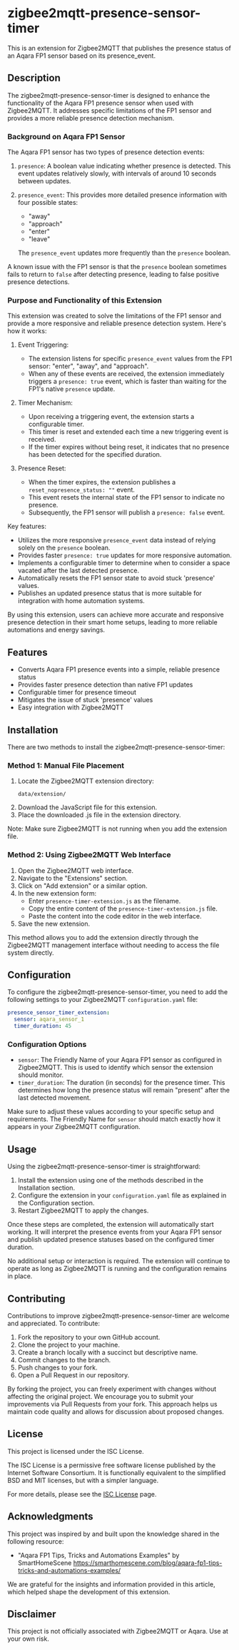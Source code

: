 # zigbee2mqtt-presence-sensor-timer

This is an extension for Zigbee2MQTT that publishes the presence status of an Aqara FP1 sensor based on its presence_event.

## Description

The zigbee2mqtt-presence-sensor-timer is designed to enhance the functionality of the Aqara FP1 presence sensor when used with Zigbee2MQTT. It addresses specific limitations of the FP1 sensor and provides a more reliable presence detection mechanism.

### Background on Aqara FP1 Sensor

The Aqara FP1 sensor has two types of presence detection events:

1. `presence`: A boolean value indicating whether presence is detected. This event updates relatively slowly, with intervals of around 10 seconds between updates.

2. `presence_event`: This provides more detailed presence information with four possible states:

   - "away"
   - "approach"
   - "enter"
   - "leave"

   The `presence_event` updates more frequently than the `presence` boolean.

A known issue with the FP1 sensor is that the `presence` boolean sometimes fails to return to `false` after detecting presence, leading to false positive presence detections.

### Purpose and Functionality of this Extension

This extension was created to solve the limitations of the FP1 sensor and provide a more responsive and reliable presence detection system. Here's how it works:

1. Event Triggering:

   - The extension listens for specific `presence_event` values from the FP1 sensor: "enter", "away", and "approach".
   - When any of these events are received, the extension immediately triggers a `presence: true` event, which is faster than waiting for the FP1's native `presence` update.

2. Timer Mechanism:

   - Upon receiving a triggering event, the extension starts a configurable timer.
   - This timer is reset and extended each time a new triggering event is received.
   - If the timer expires without being reset, it indicates that no presence has been detected for the specified duration.

3. Presence Reset:
   - When the timer expires, the extension publishes a `reset_nopresence_status: ""` event.
   - This event resets the internal state of the FP1 sensor to indicate no presence.
   - Subsequently, the FP1 sensor will publish a `presence: false` event.

Key features:

- Utilizes the more responsive `presence_event` data instead of relying solely on the `presence` boolean.
- Provides faster `presence: true` updates for more responsive automation.
- Implements a configurable timer to determine when to consider a space vacated after the last detected presence.
- Automatically resets the FP1 sensor state to avoid stuck 'presence' values.
- Publishes an updated presence status that is more suitable for integration with home automation systems.

By using this extension, users can achieve more accurate and responsive presence detection in their smart home setups, leading to more reliable automations and energy savings.

## Features

- Converts Aqara FP1 presence events into a simple, reliable presence status
- Provides faster presence detection than native FP1 updates
- Configurable timer for presence timeout
- Mitigates the issue of stuck 'presence' values
- Easy integration with Zigbee2MQTT

## Installation

There are two methods to install the zigbee2mqtt-presence-sensor-timer:

### Method 1: Manual File Placement

1. Locate the Zigbee2MQTT extension directory:
   ```
   data/extension/
   ```
2. Download the JavaScript file for this extension.
3. Place the downloaded .js file in the extension directory.

Note: Make sure Zigbee2MQTT is not running when you add the extension file.

### Method 2: Using Zigbee2MQTT Web Interface

1. Open the Zigbee2MQTT web interface.
2. Navigate to the "Extensions" section.
3. Click on "Add extension" or a similar option.
4. In the new extension form:
   - Enter `presence-timer-extension.js` as the filename.
   - Copy the entire content of the `presence-timer-extension.js` file.
   - Paste the content into the code editor in the web interface.
5. Save the new extension.

This method allows you to add the extension directly through the Zigbee2MQTT management interface without needing to access the file system directly.

## Configuration

To configure the zigbee2mqtt-presence-sensor-timer, you need to add the following settings to your Zigbee2MQTT `configuration.yaml` file:

```yaml
presence_sensor_timer_extension:
  sensor: aqara_sensor_1
  timer_duration: 45
```

### Configuration Options

- `sensor`: The Friendly Name of your Aqara FP1 sensor as configured in Zigbee2MQTT. This is used to identify which sensor the extension should monitor.
- `timer_duration`: The duration (in seconds) for the presence timer. This determines how long the presence status will remain "present" after the last detected movement.

Make sure to adjust these values according to your specific setup and requirements. The Friendly Name for `sensor` should match exactly how it appears in your Zigbee2MQTT configuration.

## Usage

Using the zigbee2mqtt-presence-sensor-timer is straightforward:

1. Install the extension using one of the methods described in the Installation section.
2. Configure the extension in your `configuration.yaml` file as explained in the Configuration section.
3. Restart Zigbee2MQTT to apply the changes.

Once these steps are completed, the extension will automatically start working. It will interpret the presence events from your Aqara FP1 sensor and publish updated presence statuses based on the configured timer duration.

No additional setup or interaction is required. The extension will continue to operate as long as Zigbee2MQTT is running and the configuration remains in place.

## Contributing

Contributions to improve zigbee2mqtt-presence-sensor-timer are welcome and appreciated. To contribute:

1. Fork the repository to your own GitHub account.
2. Clone the project to your machine.
3. Create a branch locally with a succinct but descriptive name.
4. Commit changes to the branch.
5. Push changes to your fork.
6. Open a Pull Request in our repository.

By forking the project, you can freely experiment with changes without affecting the original project. We encourage you to submit your improvements via Pull Requests from your fork. This approach helps us maintain code quality and allows for discussion about proposed changes.

## License

This project is licensed under the ISC License.

The ISC License is a permissive free software license published by the Internet Software Consortium. It is functionally equivalent to the simplified BSD and MIT licenses, but with a simpler language.

For more details, please see the [ISC License](https://opensource.org/licenses/ISC) page.

## Acknowledgments

This project was inspired by and built upon the knowledge shared in the following resource:

- "Aqara FP1 Tips, Tricks and Automations Examples" by SmartHomeScene
  https://smarthomescene.com/blog/aqara-fp1-tips-tricks-and-automations-examples/

We are grateful for the insights and information provided in this article, which helped shape the development of this extension.

## Disclaimer

This project is not officially associated with Zigbee2MQTT or Aqara. Use at your own risk.
